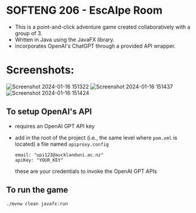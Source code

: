# SOFTENG 206 - EscAIpe Room

- This is a point-and-click adventure game created collaboratively with a group of 3.
- Written in Java using the JavaFX library.
- incorporates OpenAI's ChatGPT through a provided API wrapper.
# Screenshots:
![Screenshot 2024-01-16 151322](https://github.com/yichenhsiaonz/EscAIpe-room-final/assets/79343535/c9785f2c-9e1d-4fe7-aaee-20b81bdf6683)
![Screenshot 2024-01-16 151437](https://github.com/yichenhsiaonz/EscAIpe-room-final/assets/79343535/d782402c-8428-42be-85d7-5bbd99437f3c)
![Screenshot 2024-01-16 151424](https://github.com/yichenhsiaonz/EscAIpe-room-final/assets/79343535/8f92c3bc-cf99-4c67-a4ca-b6158ab7974f)

## To setup OpenAI's API

- requires an OpenAI GPT API key
- add in the root of the project (i.e., the same level where `pom.xml` is located) a file named `apiproxy.config`

  ```
  email: "upi123@aucklanduni.ac.nz"
  apiKey: "YOUR_KEY"
  ```
  these are your credentials to invoke the OpenAI GPT APIs

## To run the game

`./mvnw clean javafx:run`
